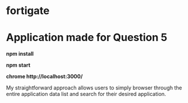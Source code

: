# fortigate 

Application made for Question 5
===================================

**npm install**

**npm start**

**chrome http://localhost:3000/**

My straightforward approach allows users to simply browser through the entire application data list and search for their desired application.

